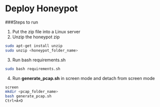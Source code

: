 Deploy Honeypot
====================

###Steps to run
1. Put the zip file into a Linux server
2. Unzip the honeypot zip
```bash
sudo apt-get install unzip
sudo unzip <honeypot_folder_name>
``` 
3. Run bash requirements.sh
```bash
sudo bash requirements.sh
```
4. Run **generate_pcap.sh** in screen mode and detach from screen mode
```bash
screen
mkdir <pcap_folder_name> 
bash generate_pcap.sh
Ctrl+A+D
```

